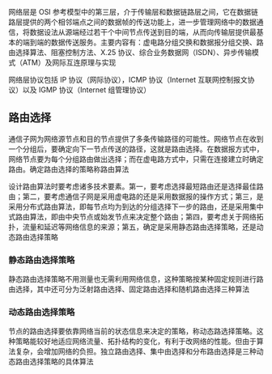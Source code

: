 网络层是 OSI 参考模型中的第三层，介于传输层和数据链路层之间，它在数据链路层提供的两个相邻端点之间的数据帧的传送功能上，进一步管理网络中的数据通信，将数据设法从源端经过若干个中间节点传送到目的端，从而向传输层提供最基本的端到端的数据传送服务。主要内容有：虚电路分组交换和数据报分组交换、路由选择算法、阻塞控制方法、X.25 协议、综合业务数据网（ISDN）、异步传输模式（ATM）及网际互连原理与实现

网络层协议包括 IP 协议（网际协议），ICMP 协议（Internet 互联网控制报文协议）以及 IGMP 协议（Internet 组管理协议）

## 路由选择

通信子网为网络源节点和目的节点提供了多条传输路径的可能性。网络节点在收到一个分组后，要确定向下一节点传送的路径，这就是路由选择。在数据报方式中，网络节点要为每个分组路由做出选择；而在虚电路方式中，只需在连接建立时确定路由。确定路由选择的策略称路由算法

设计路由算法时要考虑诸多技术要素。第一，要考虑选择最短路由还是选择最佳路由；第二，要考虑通信子网是采用虚电路的还是采用数据报的操作方式；第三，是采用分布式路由算法，即每节点均为到达的分组选择下一步的路由，还是采用集中式路由算法，即由中央节点或始发节点来决定整个路由；第四，要考虑关于网络拓扑，流量和延迟等网络信息的来源；第五，确定是采用静态路由选择策略，还是动态路由选择策略

### 静态路由选择策略

静态路由选择策略不用测量也无需利用网络信息，这种策略按某种固定规则进行路由选择，其中还可分为泛射路由选择、固定路由选择和随机路由选择三种算法

### 动态路由选择策略

节点的路由选择要依靠网络当前的状态信息来决定的策略，称动态路选择策略。这种策略能较好地适应网络流量、拓扑结构的变化，有利于改网络的性能。但由于算法复杂，会增加网络的负担。独立路由选择、集中由选择和分布路由选择是三种动态路由选择策略的具体算法